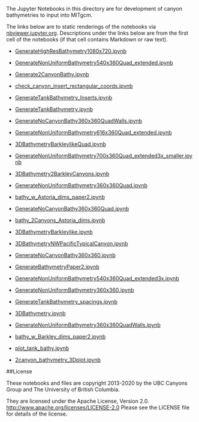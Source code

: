 The Jupyter Notebooks in this directory are for development of canyon bathymetries to input into MITgcm.

The links below are to static renderings of the notebooks via
[nbviewer.jupyter.org](http://nbviewer.jupyter.org/).
Descriptions under the links below are from the first cell of the notebooks
(if that cell contains Markdown or raw text).

* [GenerateHighResBathymetry1080x720.ipynb](http://nbviewer.jupyter.org/urls/bitbucket.org/canyonsubc/buildcanyon/raw/tip/Bathymetry/GenerateHighResBathymetry1080x720.ipynb)  
    
* [GenerateNonUniformBathymetry540x360Quad_extended.ipynb](http://nbviewer.jupyter.org/urls/bitbucket.org/canyonsubc/buildcanyon/raw/tip/Bathymetry/GenerateNonUniformBathymetry540x360Quad_extended.ipynb)  
    
* [Generate2CanyonBathy.ipynb](http://nbviewer.jupyter.org/urls/bitbucket.org/canyonsubc/buildcanyon/raw/tip/Bathymetry/Generate2CanyonBathy.ipynb)  
    
* [check_canyon_insert_rectangular_coords.ipynb](http://nbviewer.jupyter.org/urls/bitbucket.org/canyonsubc/buildcanyon/raw/tip/Bathymetry/check_canyon_insert_rectangular_coords.ipynb)  
    
* [GenerateTankBathymetry_Inserts.ipynb](http://nbviewer.jupyter.org/urls/bitbucket.org/canyonsubc/buildcanyon/raw/tip/Bathymetry/GenerateTankBathymetry_Inserts.ipynb)  
    
* [GenerateTankBathymetry.ipynb](http://nbviewer.jupyter.org/urls/bitbucket.org/canyonsubc/buildcanyon/raw/tip/Bathymetry/GenerateTankBathymetry.ipynb)  
    
* [GenerateNoCanyonBathy360x360QuadWalls.ipynb](http://nbviewer.jupyter.org/urls/bitbucket.org/canyonsubc/buildcanyon/raw/tip/Bathymetry/GenerateNoCanyonBathy360x360QuadWalls.ipynb)  
    
* [GenerateNonUniformBathymetry616x360Quad_extended.ipynb](http://nbviewer.jupyter.org/urls/bitbucket.org/canyonsubc/buildcanyon/raw/tip/Bathymetry/GenerateNonUniformBathymetry616x360Quad_extended.ipynb)  
    
* [3DBathymetryBarkleylikeQuad.ipynb](http://nbviewer.jupyter.org/urls/bitbucket.org/canyonsubc/buildcanyon/raw/tip/Bathymetry/3DBathymetryBarkleylikeQuad.ipynb)  
    
* [GenerateNonUniformBathymetry700x360Quad_extended3x_smaller.ipynb](http://nbviewer.jupyter.org/urls/bitbucket.org/canyonsubc/buildcanyon/raw/tip/Bathymetry/GenerateNonUniformBathymetry700x360Quad_extended3x_smaller.ipynb)  
    
* [3DBathymetry2BarkleyCanyons.ipynb](http://nbviewer.jupyter.org/urls/bitbucket.org/canyonsubc/buildcanyon/raw/tip/Bathymetry/3DBathymetry2BarkleyCanyons.ipynb)  
    
* [GenerateNonUniformBathymetry360x360Quad.ipynb](http://nbviewer.jupyter.org/urls/bitbucket.org/canyonsubc/buildcanyon/raw/tip/Bathymetry/GenerateNonUniformBathymetry360x360Quad.ipynb)  
    
* [bathy_w_Astoria_dims_paper2.ipynb](http://nbviewer.jupyter.org/urls/bitbucket.org/canyonsubc/buildcanyon/raw/tip/Bathymetry/bathy_w_Astoria_dims_paper2.ipynb)  
    
* [GenerateNoCanyonBathy360x360Quad.ipynb](http://nbviewer.jupyter.org/urls/bitbucket.org/canyonsubc/buildcanyon/raw/tip/Bathymetry/GenerateNoCanyonBathy360x360Quad.ipynb)  
    
* [bathy_2Canyons_Astoria_dims.ipynb](http://nbviewer.jupyter.org/urls/bitbucket.org/canyonsubc/buildcanyon/raw/tip/Bathymetry/bathy_2Canyons_Astoria_dims.ipynb)  
    
* [3DBathymetryBarkleylike.ipynb](http://nbviewer.jupyter.org/urls/bitbucket.org/canyonsubc/buildcanyon/raw/tip/Bathymetry/3DBathymetryBarkleylike.ipynb)  
    
* [3DBathymetryNWPacificTypicalCanyon.ipynb](http://nbviewer.jupyter.org/urls/bitbucket.org/canyonsubc/buildcanyon/raw/tip/Bathymetry/3DBathymetryNWPacificTypicalCanyon.ipynb)  
    
* [GenerateNoCanyonBathy360x360.ipynb](http://nbviewer.jupyter.org/urls/bitbucket.org/canyonsubc/buildcanyon/raw/tip/Bathymetry/GenerateNoCanyonBathy360x360.ipynb)  
    
* [GenerateBathymetryPaper2.ipynb](http://nbviewer.jupyter.org/urls/bitbucket.org/canyonsubc/buildcanyon/raw/tip/Bathymetry/GenerateBathymetryPaper2.ipynb)  
    
* [GenerateNonUniformBathymetry540x360Quad_extended3x.ipynb](http://nbviewer.jupyter.org/urls/bitbucket.org/canyonsubc/buildcanyon/raw/tip/Bathymetry/GenerateNonUniformBathymetry540x360Quad_extended3x.ipynb)  
    
* [GenerateNonUniformBathymetry360x360.ipynb](http://nbviewer.jupyter.org/urls/bitbucket.org/canyonsubc/buildcanyon/raw/tip/Bathymetry/GenerateNonUniformBathymetry360x360.ipynb)  
    
* [GenerateTankBathymetry_spacings.ipynb](http://nbviewer.jupyter.org/urls/bitbucket.org/canyonsubc/buildcanyon/raw/tip/Bathymetry/GenerateTankBathymetry_spacings.ipynb)  
    
* [3DBathymetry.ipynb](http://nbviewer.jupyter.org/urls/bitbucket.org/canyonsubc/buildcanyon/raw/tip/Bathymetry/3DBathymetry.ipynb)  
    
* [GenerateNonUniformBathymetry360x360QuadWalls.ipynb](http://nbviewer.jupyter.org/urls/bitbucket.org/canyonsubc/buildcanyon/raw/tip/Bathymetry/GenerateNonUniformBathymetry360x360QuadWalls.ipynb)  
    
* [bathy_w_Barkley_dims_paper2.ipynb](http://nbviewer.jupyter.org/urls/bitbucket.org/canyonsubc/buildcanyon/raw/tip/Bathymetry/bathy_w_Barkley_dims_paper2.ipynb)  
    
* [plot_tank_bathy.ipynb](http://nbviewer.jupyter.org/urls/bitbucket.org/canyonsubc/buildcanyon/raw/tip/Bathymetry/plot_tank_bathy.ipynb)  
    
* [2canyon_bathymetry_3Dplot.ipynb](http://nbviewer.jupyter.org/urls/bitbucket.org/canyonsubc/buildcanyon/raw/tip/Bathymetry/2canyon_bathymetry_3Dplot.ipynb)  
    

##License

These notebooks and files are copyright 2013-2020
by the UBC Canyons Group and The University of British Columbia.

They are licensed under the Apache License, Version 2.0.
http://www.apache.org/licenses/LICENSE-2.0
Please see the LICENSE file for details of the license.
